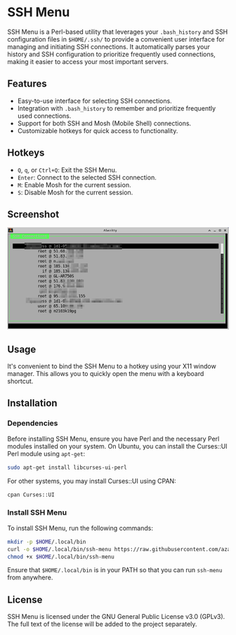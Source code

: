 # SSH Menu

SSH Menu is a Perl-based utility that leverages your `.bash_history` and SSH configuration files in `$HOME/.ssh/` to provide a convenient user interface for managing and initiating SSH connections. It automatically parses your history and SSH configuration to prioritize frequently used connections, making it easier to access your most important servers.

## Features

- Easy-to-use interface for selecting SSH connections.
- Integration with `.bash_history` to remember and prioritize frequently used connections.
- Support for both SSH and Mosh (Mobile Shell) connections.
- Customizable hotkeys for quick access to functionality.

## Hotkeys

- `Q`, `q`, or `Ctrl+Q`: Exit the SSH Menu.
- `Enter`: Connect to the selected SSH connection.
- `M`: Enable Mosh for the current session.
- `S`: Disable Mosh for the current session.

## Screenshot

![SSH Menu Screenshot](screenshot.png)

## Usage

It's convenient to bind the SSH Menu to a hotkey using your X11 window manager. This allows you to quickly open the menu with a keyboard shortcut.

## Installation

### Dependencies

Before installing SSH Menu, ensure you have Perl and the necessary Perl modules installed on your system. On Ubuntu, you can install the Curses::UI Perl module using `apt-get`:

```bash
sudo apt-get install libcurses-ui-perl
```

For other systems, you may install Curses::UI using CPAN:

```bash
cpan Curses::UI
```

### Install SSH Menu

To install SSH Menu, run the following commands:

```bash
mkdir -p $HOME/.local/bin
curl -o $HOME/.local/bin/ssh-menu https://raw.githubusercontent.com/azazar/ssh-menu/master/ssh-menu
chmod +x $HOME/.local/bin/ssh-menu
```

Ensure that `$HOME/.local/bin` is in your PATH so that you can run `ssh-menu` from anywhere.

## License

SSH Menu is licensed under the GNU General Public License v3.0 (GPLv3). The full text of the license will be added to the project separately.
